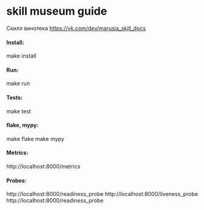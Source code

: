 # skill museum guide

Скилл винотека
https://vk.com/dev/marusia_skill_docs

#### Install:

make install

#### Run:

make run

#### Tests:

make test

#### flake, mypy:

make flake
make mypy

#### Metrics:

http://localhost:8000/metrics

#### Probes:
http://localhost:8000/readiness_probe
http://localhost:8000/liveness_probe
http://localhost:8000/readiness_probe

